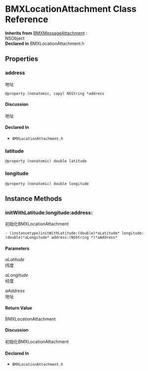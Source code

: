 # BMXLocationAttachment Class Reference

  **Inherits from** <a href="../Classes/BMXMessageAttachment.md">BMXMessageAttachment</a> :   
NSObject  
  **Declared in** BMXLocationAttachment.h  

## Properties

<a name="//api/name/address" title="address"></a>
### address

地址

`@property (nonatomic, copy) NSString *address`

#### Discussion
地址

#### Declared In
* `BMXLocationAttachment.h`

<a name="//api/name/latitude" title="latitude"></a>
### latitude

`@property (nonatomic) double latitude`

<a name="//api/name/longitude" title="longitude"></a>
### longitude

`@property (nonatomic) double longitude`

<a title="Instance Methods" name="instance_methods"></a>
## Instance Methods

<a name="//api/name/initWithLatitude:longitude:address:" title="initWithLatitude:longitude:address:"></a>
### initWithLatitude:longitude:address:

初始化BMXLocationAttachment

`- (instancetype)initWithLatitude:(double)*aLatitude* longitude:(double)*aLongitude* address:(NSString *)*aAddress*`

#### Parameters

*aLatitude*  
   纬度  

*aLongitude*  
   经度  

*aAddress*  
   地址  

#### Return Value
BMXLocationAttachment

#### Discussion
初始化BMXLocationAttachment

#### Declared In
* `BMXLocationAttachment.h`

